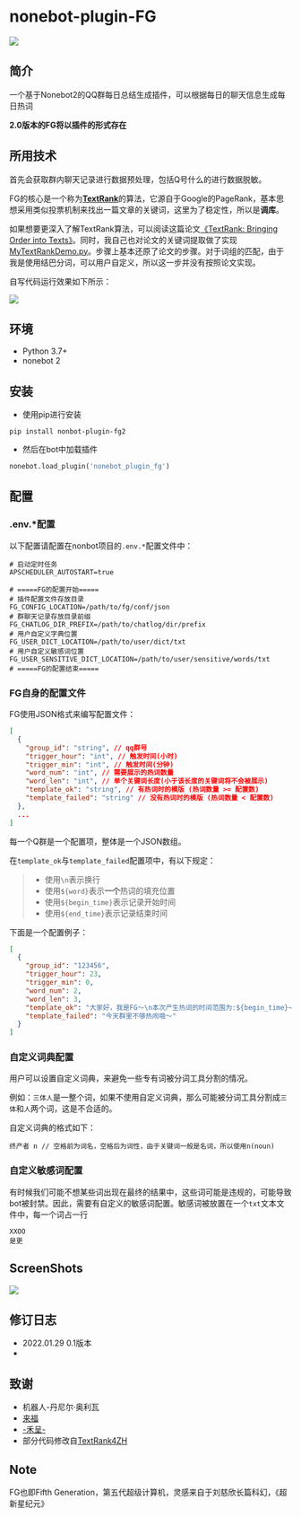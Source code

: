 # nonebot-plugin-FG
![](https://img.shields.io/badge/OneBot-v11-black)

## 简介

一个基于Nonebot2的QQ群每日总结生成插件，可以根据每日的聊天信息生成每日热词

**2.0版本的FG将以插件的形式存在**

## 所用技术

首先会获取群内聊天记录进行数据预处理，包括Q号什么的进行数据脱敏。

FG的核心是一个称为[**TextRank**](assets/TextRank-algorithm.pdf)的算法，它源自于Google的PageRank，基本思想采用类似投票机制来找出一篇文章的关键词，这里为了稳定性，所以是**调库**。

如果想要更深入了解TextRank算法，可以阅读这篇论文[《TextRank: Bringing Order into Texts》](https://digital.library.unt.edu/ark:/67531/metadc30962/m2/1/high_res_d/Mihalcea-2004-TextRank-Bringing_Order_into_Texts.pdf)。同时，我自己也对论文的关键词提取做了实现[MyTextRankDemo.py](assets/MyTextRankDemo.py)。步骤上基本还原了论文的步骤。对于词组的匹配，由于我是使用结巴分词，可以用户自定义，所以这一步并没有按照论文实现。

自写代码运行效果如下所示：

![](assets/01.png)

## 环境

- Python 3.7+
- nonebot 2

## 安装

- 使用pip进行安装

```
pip install nonbot-plugin-fg2
```

- 然后在bot中加载插件

```python
nonebot.load_plugin('nonebot_plugin_fg')
```

## 配置

### .env.*配置

以下配置请配置在nonbot项目的`.env.*`配置文件中：

```
# 启动定时任务
APSCHEDULER_AUTOSTART=true

# =====FG的配置开始=====
# 插件配置文件存放目录
FG_CONFIG_LOCATION=/path/to/fg/conf/json
# 群聊天记录存放目录前缀
FG_CHATLOG_DIR_PREFIX=/path/to/chatlog/dir/prefix
# 用户自定义字典位置
FG_USER_DICT_LOCATION=/path/to/user/dict/txt
# 用户自定义敏感词位置
FG_USER_SENSITIVE_DICT_LOCATION=/path/to/user/sensitive/words/txt
# =====FG的配置结束=====

```

### FG自身的配置文件

FG使用JSON格式来编写配置文件：

```json
[
  {
    "group_id": "string", // qq群号
    "trigger_hour": "int", // 触发时间(小时)
    "trigger_min": "int", // 触发时间(分钟)
    "word_num": "int", // 需要展示的热词数量
    "word_len": "int", // 单个关键词长度(小于该长度的关键词将不会被展示)
    "template_ok": "string", // 有热词时的模版 (热词数量 >= 配置数)
    "template_failed": "string" // 没有热词时的模版 (热词数量 < 配置数)
  },
  ...
]
```

每一个Q群是一个配置项，整体是一个JSON数组。

在`template_ok`与`template_failed`配置项中，有以下规定：

> - 使用`\n`表示换行
> - 使用`${word}`表示**一个**热词的填充位置
> - 使用`${begin_time}`表示记录开始时间
> - 使用`${end_time}`表示记录结束时间

下面是一个配置例子：

```json
[
  {
    "group_id": "123456",
    "trigger_hour": 23,
    "trigger_min": 0,
    "word_num": 2,
    "word_len": 3,
    "template_ok": "大家好，我是FG～\n本次产生热词的时间范围为:${begin_time}~${end_time}\n热词为：\n${word}\n${word}",
    "template_failed": "今天群里不够热闹哦～"
  }
]
```

### 自定义词典配置

用户可以设置自定义词典，来避免一些专有词被分词工具分割的情况。

例如：`三体人`是一整个词，如果不使用自定义词典，那么可能被分词工具分割成`三体`和`人`两个词，这是不合适的。

自定义词典的格式如下：

```
终产者 n // 空格前为词名，空格后为词性，由于关键词一般是名词，所以使用n(noun)
```

### 自定义敏感词配置

有时候我们可能不想某些词出现在最终的结果中，这些词可能是违规的，可能导致bot被封禁。因此，需要有自定义的敏感词配置。敏感词被放置在一个`txt`文本文件中，每一个词占一行

```
XXOO
是更
```

## ScreenShots
![](assets/02.png)

## 修订日志

- 2022.01.29 0.1版本
- 

## 致谢

- 机器人-丹尼尔·奥利瓦
- [来福](https://weibo.com/u/1650618111)
- [-禾呈-](https://www.hecheng.moe/)
- 部分代码修改自[TextRank4ZH](https://github.com/letiantian/TextRank4ZH)


## Note
FG也即Fifth Generation，第五代超级计算机，灵感来自于刘慈欣长篇科幻，《超新星纪元》
